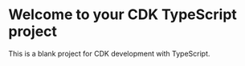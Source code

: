# Welcome to your CDK TypeScript project

This is a blank project for CDK development with TypeScript.


